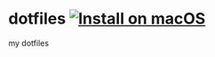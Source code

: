 # dotfiles [![Install on macOS](https://github.com/ryo-imai-bit/dotfiles/actions/workflows/test.yml/badge.svg)](https://github.com/ryo-imai-bit/dotfiles/actions/workflows/test.yml)
my dotfiles

